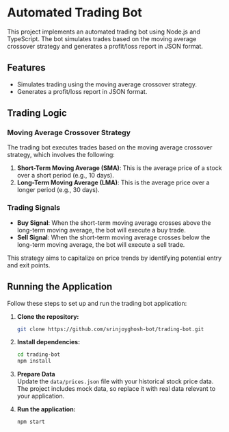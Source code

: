 # Automated Trading Bot

This project implements an automated trading bot using Node.js and TypeScript. The bot simulates trades based on the moving average crossover strategy and generates a profit/loss report in JSON format.

## Features

- Simulates trading using the moving average crossover strategy.
- Generates a profit/loss report in JSON format.

## Trading Logic

### Moving Average Crossover Strategy

The trading bot executes trades based on the moving average crossover strategy, which involves the following:

1. **Short-Term Moving Average (SMA)**: This is the average price of a stock over a short period (e.g., 10 days).
2. **Long-Term Moving Average (LMA)**: This is the average price over a longer period (e.g., 30 days).

### Trading Signals
- **Buy Signal**: When the short-term moving average crosses above the long-term moving average, the bot will execute a buy trade.
- **Sell Signal**: When the short-term moving average crosses below the long-term moving average, the bot will execute a sell trade.

This strategy aims to capitalize on price trends by identifying potential entry and exit points.

## Running the Application

Follow these steps to set up and run the trading bot application:

1. **Clone the repository:**

   ```bash
   git clone https://github.com/srinjoyghosh-bot/trading-bot.git
2. **Install dependencies:**
    ```bash
    cd trading-bot
    npm install
3. **Prepare Data** \
   Update the `data/prices.json` file with your historical stock price data. The project includes mock data, so replace it with real data relevant to your application.
4. **Run the application:**
     ```bash
     npm start
